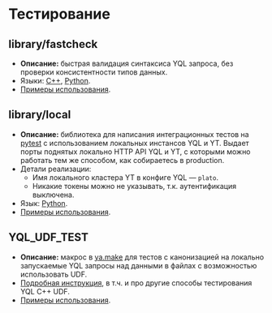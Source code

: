 # Тестирование

## library/fastcheck


* **Описание:** быстрая валидация синтаксиса YQL запроса, без проверки консистентности типов данных.
* Языки: [C++](https://a.yandex-team.ru/arc/trunk/arcadia/yql/library/fastcheck), [Python](https://a.yandex-team.ru/arc/trunk/arcadia/yql/library/fastcheck/python).
* [Примеры использования](https://cs.yandex-team.ru/#!yql%2Flibrary%2Ffastcheck,ya.make,,arcadia).

## library/local

* **Описание:** библиотека для написания интеграционных тестов на [pytest](https://wiki.yandex-team.ru/yatool/test/pytest/) с использованием локальных инстансов YQL и YT. Выдает порты поднятых локально HTTP API YQL и YT, с которыми можно работать тем же способом, как собираетесь в production.
* Детали реализации:
  * Имя локального кластера YT в конфиге YQL — `plato`.
  * Никакие токены можно не указывать, т.к. аутентификация выключена.
* Язык: [Python](https://a.yandex-team.ru/arc/trunk/arcadia/yql/library/local).
* [Примеры использования](https://cs.yandex-team.ru/#!yql%2Flibrary%2Flocal,ya.make,,arcadia).

## YQL_UDF_TEST

* **Описание:** макрос в [ya.make](https://wiki.yandex-team.ru/yatool/howtowriteyamakefiles/) для тестов c канонизацией на локально запускаемые YQL запросы над данными в файлах с возможностью использовать UDF.
* [Подробная инструкция](../udf/cpp.md#testirovanie), в т.ч. и про другие способы тестирования YQL С++ UDF.
* [Примеры использования](https://cs.yandex-team.ru/#!YQL_UDF_TEST,ya.make,,arcadia).
